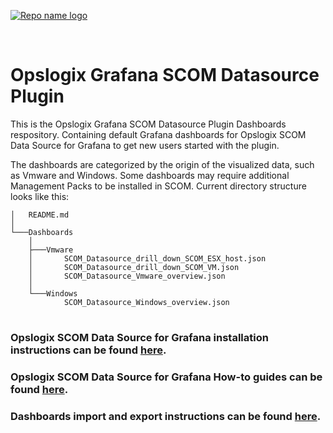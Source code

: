 
[![Repo name logo](https://www.opslogix.com/hs-fs/hubfs/OpsLogix-1.png?width=149&height=39&name=OpsLogix-1.png)](https://www.opslogix.com)

</br>

# Opslogix Grafana SCOM Datasource Plugin

This is the Opslogix Grafana SCOM Datasource Plugin Dashboards respository. Containing default Grafana dashboards for Opslogix SCOM Data Source for Grafana to get new users started with the plugin.

The dashboards are categorized by the origin of the visualized data, such as Vmware and Windows. Some dashboards may require additional Management Packs to be installed in SCOM. Current directory structure looks like this:

```
│   README.md
│
└───Dashboards
    │
    ├───Vmware
    │       SCOM_Datasource_drill_down_SCOM_ESX_host.json
    │       SCOM_Datasource_drill_down_SCOM_VM.json
    │       SCOM_Datasource_Vmware_overview.json
    │
    └───Windows
            SCOM_Datasource_Windows_overview.json
```

#

### Opslogix SCOM Data Source for Grafana installation instructions can be found [here](https://www.opslogix.com/knowledgebase/getting-started-with-the-scom-plugin-for-grafana).

### Opslogix SCOM Data Source for Grafana How-to guides can be found [here](https://www.opslogix.com/knowledgebase/scom-data-source-for-grafana).

### Dashboards import and export instructions can be found [here](https://www.opslogix.com/knowledgebase/scom-data-source-for-grafana-export-and-import-grafana-dashboards).


